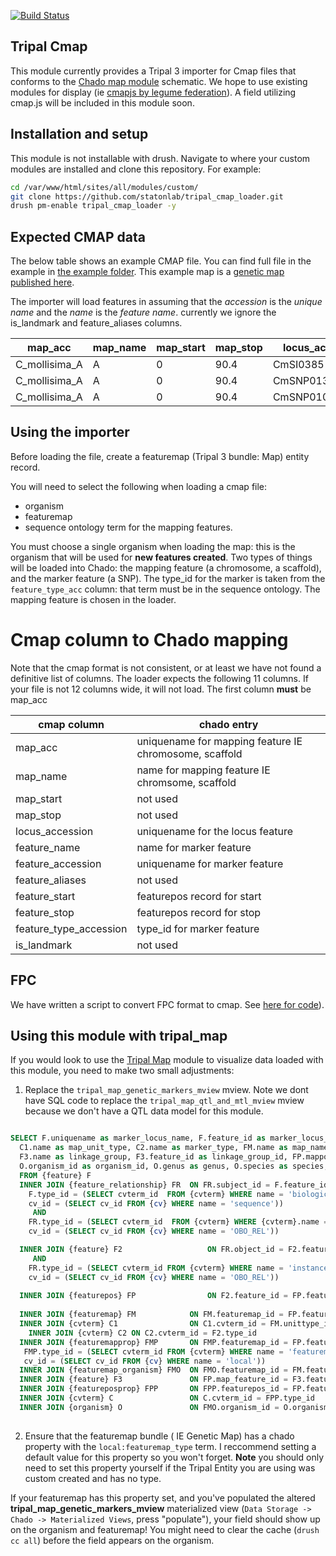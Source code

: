[![Build Status](https://travis-ci.org/statonlab/tripal_cmap_loader.svg?branch=master)](https://travis-ci.org/statonlab/tripal_cmap_loader)


## Tripal Cmap

This module currently provides a Tripal 3 importer for Cmap files that conforms to the [Chado map module](http://gmod.org/wiki/Chado_Map_Module) schematic.  We hope to use existing modules for display (ie [cmapjs by legume federation](https://github.com/LegumeFederation/cmap-js)).  A field utilizing cmap.js will be included in this module soon.


## Installation and setup

This module is not installable with drush.  Navigate to where your custom modules are installed and clone this repository.  For example:

``` bash
cd /var/www/html/sites/all/modules/custom/
git clone https://github.com/statonlab/tripal_cmap_loader.git
drush pm-enable tripal_cmap_loader -y
```

## Expected CMAP data


The below table shows an example CMAP file.  You can find full file in the example in  [the example folder](example/).  This example map is a [genetic map published here](https://link.springer.com/article/10.1007%2Fs11295-012-0576-6).


The importer will load features in assuming that the *accession* is the *unique name* and the *name* is the *feature name*.
currently we ignore the is_landmark and feature_aliases columns.



| map_acc       | map_name | map_start | map_stop | locus_acc | feature_name | feature_accession | feature_aliases | feature_start | feature_stop | feature_type_acc | is_landmark |
|---------------|----------|-----------|----------|--------------|-------------------|-----------------|---------------|--------------|------------------|-------------|-----|
| C_mollisima_A | A        | 0         | 90.4   | CmSI0385     | CmSI0385     | CmSI0385          |                 | 0             | 0            | SSR              | 0           |
| C_mollisima_A | A        | 0         | 90.4  | CmSNP01340     | CmSNP01340   | CmSNP01340        |                 | 1.1           | 1.1          | SNP              | 0           |
| C_mollisima_A | A        | 0         | 90.4   | CmSNP01086   | CmSNP01086   | CmSNP01086        |                 | 3.5           | 3.5          | SNP              | 0           |


## Using the importer
Before loading the file, create a featuremap (Tripal 3 bundle: Map) entity record.
  
  You will need to select the following when loading a cmap file:
  * organism
  * featuremap
  * sequence ontology term for the mapping features.
  
You must choose a single organism when loading the map: this is the organism that will be used for **new features created**.  Two types of things will be loaded into Chado: the mapping feature (a chromosome, a scaffold), and the marker feature (a SNP).  The type_id for the marker is taken from the `feature_type_acc` column: that term must be in the sequence ontology.  The mapping feature is chosen in the loader. 


# Cmap column to Chado mapping
Note that the cmap format is not consistent, or at least we have not found a definitive list of columns.  The loader expects the following 11 columns.  If your file is not 12 columns wide, it will not load.  The first column **must** be map_acc


| cmap column            | chado entry                                            |
|------------------------|--------------------------------------------------------|
| map_acc                | uniquename for mapping feature IE chromosome, scaffold |
| map_name               | name for mapping feature IE chromsome, scaffold        |
| map_start              | not used                                               |
| map_stop               | not used                                               |
| locus_accession        | uniquename for the locus feature                       |
| feature_name           | name for marker feature                                |
| feature_accession      | uniquename for marker feature                          |
| feature_aliases        | not used                                               |
| feature_start          | featurepos record for start                            |
| feature_stop           | featurepos record for stop                             |
| feature_type_accession | type_id for marker feature                             |
| is_landmark            | not used                                               |


## FPC

We have written a script to convert FPC format to cmap.  See [here for code](https://github.com/statonlab/fpc_to_cmap_converter)). 

## Using this module with tripal_map

If you would look to use the [Tripal Map](https://gitlab.com/mainlabwsu/tripal_map) module to visualize data loaded with this module, you need to make two small adjustments:


1. Replace the `tripal_map_genetic_markers_mview` mview.  Note we dont have SQL code to replace the `tripal_map_qtl_and_mtl_mview` mview because we don't have a QTL data model for this module.

```sql

SELECT F.uniquename as marker_locus_name, F.feature_id as marker_locus_id, F2.uniquename as genetic_marker_name,
  C1.name as map_unit_type, C2.name as marker_type, FM.name as map_name, FM.featuremap_id as map_id, FMP.value as map_type,
  F3.name as linkage_group, F3.feature_id as linkage_group_id, FP.mappos as marker_pos, FPP.value as marker_pos_type,
  O.organism_id as organism_id, O.genus as genus, O.species as species, O.common_name as common_name
  FROM {feature} F
  INNER JOIN {feature_relationship} FR 	ON FR.subject_id = F.feature_id AND
    F.type_id = (SELECT cvterm_id  FROM {cvterm} WHERE name = 'biological_region' AND
    cv_id = (SELECT cv_id FROM {cv} WHERE name = 'sequence'))
     AND
    FR.type_id = (SELECT cvterm_id  FROM {cvterm} WHERE {cvterm}.name = 'instance_of' AND
    cv_id = (SELECT cv_id FROM {cv} WHERE name = 'OBO_REL'))

  INNER JOIN {feature} F2               	ON FR.object_id = F2.feature_id 
     AND
    FR.type_id = (SELECT cvterm_id FROM {cvterm} WHERE name = 'instance_of' AND
    cv_id = (SELECT cv_id FROM {cv} WHERE name = 'OBO_REL'))
    
  INNER JOIN {featurepos} FP            	ON F2.feature_id = FP.feature_id
  
  INNER JOIN {featuremap} FM    		ON FM.featuremap_id = FP.featuremap_id
  INNER JOIN {cvterm} C1                ON C1.cvterm_id = FM.unittype_id
  	INNER JOIN {cvterm} C2 ON C2.cvterm_id = F2.type_id
  INNER JOIN {featuremapprop} FMP       ON FMP.featuremap_id = FP.featuremap_id AND
   FMP.type_id = (SELECT cvterm_id FROM {cvterm} WHERE name = 'featuremap_type' AND
   cv_id = (SELECT cv_id FROM {cv} WHERE name = 'local'))
  INNER JOIN {featuremap_organism} FMO 	ON FMO.featuremap_id = FM.featuremap_id
  INNER JOIN {feature} F3 				ON FP.map_feature_id = F3.feature_id
  INNER JOIN {featureposprop} FPP 		ON FPP.featurepos_id = FP.featurepos_id
  INNER JOIN {cvterm} C 				ON C.cvterm_id = FPP.type_id
  INNER JOIN {organism} O 				ON FMO.organism_id = O.organism_id
  
  ```
  
  2.  Ensure that the featuremap bundle ( IE Genetic Map) has a chado property with the `local:featuremap_type` term.  I reccommend setting a default value for this property so you won't forget.  **Note** you should only need to set this property yourself if the Tripal Entity you are using was custom created and has no type.
  
  
If your featuremap has this property set, and you've populated the altered **tripal_map_genetic_markers_mview** materialized view (`Data Storage -> Chado -> Materialized Views`, press "populate"), your field should show up on the organism and featuremap!  You might need to clear the cache (`drush cc all`) before the field appears on the organism.
  
  
